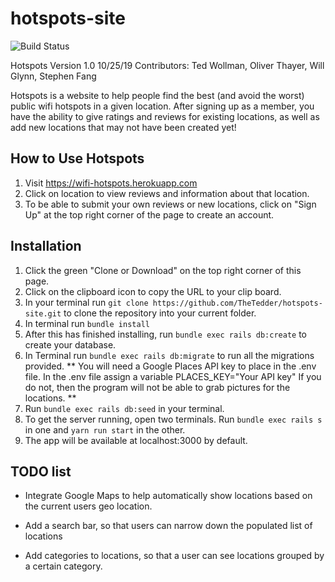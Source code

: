 # hotspots-site
![Build Status](https://codeship.com/projects/65ae58e0-d19e-0137-cf54-261d00880206/status?branch=master)  

Hotspots Version 1.0 10/25/19
Contributors: Ted Wollman, Oliver Thayer, Will Glynn, Stephen Fang

Hotspots is a website to help people find the best (and avoid the worst) public wifi
hotspots in a given location. After signing up as a member, you have the ability to
give ratings and reviews for existing locations, as well as add new locations that
may not have been created yet!

How to Use Hotspots
-------------------
1. Visit https://wifi-hotspots.herokuapp.com
2. Click on location to view reviews and information about that location.
3. To be able to submit your own reviews or new locations, click on "Sign Up"
at the top right corner of the page to create an account.

Installation
-------------------
1. Click the green "Clone or Download" on the top right corner of this page.
2. Click on the clipboard icon to copy the URL to your clip board.
3. In your terminal run `git clone https://github.com/TheTedder/hotspots-site.git` to clone the repository into your current folder.
4. In terminal run `bundle install`
5. After this has finished installing, run `bundle exec rails db:create` to create your database.
6. In Terminal run `bundle exec rails db:migrate` to run all the migrations provided.
**
You will need a Google Places API key to place in the .env file.
In the .env file assign a variable PLACES_KEY="Your API key"
If you do not, then the program will not be able to grab pictures for the locations.
**
7. Run `bundle exec rails db:seed` in your terminal.
8. To get the server running, open two terminals. Run `bundle exec rails s` in one and `yarn run start` in the other.
9. The app will be available at localhost:3000 by default.

TODO list
-------------------
* Integrate Google Maps to help automatically show locations based on the current users geo location.

* Add a search bar, so that users can narrow down the populated list of locations

* Add categories to locations, so that a user can see locations grouped by a certain category.
